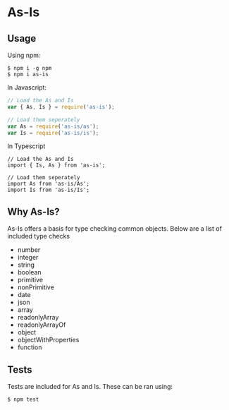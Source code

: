 # As-Is

## Usage

Using npm:
```shell
$ npm i -g npm
$ npm i as-is
```

In Javascript:
```js
// Load the As and Is
var { As, Is } = require('as-is');

// Load them seperately
var As = require('as-is/as');
var Is = require('as-is/is');
```

In Typescript
```
// Load the As and Is
import { Is, As } from 'as-is';

// Load them seperately
import As from 'as-is/As';
import Is from 'as-is/Is';
```

## Why As-Is?

As-Is offers a basis for type checking common objects. Below are a list of included type checks

  * number
  * integer
  * string
  * boolean
  * primitive
  * nonPrimitive
  * date
  * json
  * array
  * readonlyArray
  * readonlyArrayOf
  * object
  * objectWithProperties
  * function

## Tests

Tests are included for As and Is. These can be ran using:

```shell
$ npm test
```
